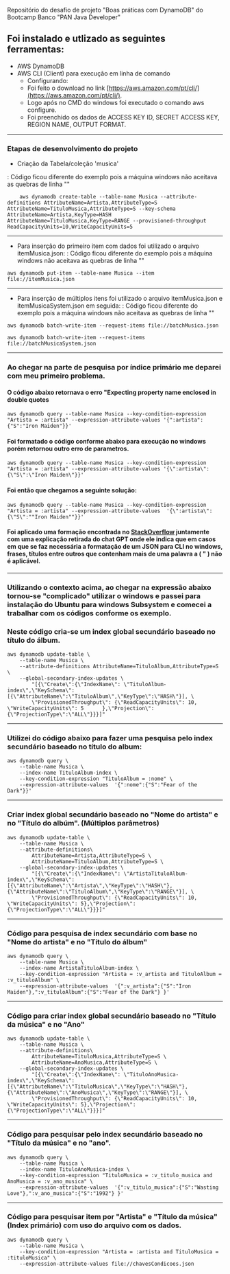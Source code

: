Repositório do desafio de projeto "Boas práticas com DynamoDB" do Bootcamp Banco "PAN Java Developer"


## Foi instalado e utlizado as seguintes ferramentas:

- AWS DynamoDB
- AWS CLI (Client) para execução em linha de comando
  - Configurando:
  - Foi feito o download no link [https://aws.amazon.com/pt/cli/](https://aws.amazon.com/pt/cli/).
  - Logo após no CMD do windows foi executado o comando aws configure.
  - Foi preenchido os dados de ACCESS KEY ID, SECRET ACCESS KEY, REGION NAME, OUTPUT FORMAT.

------

### Etapas de desenvolvimento do projeto
- Criação da Tabela/coleção 'musica' 

: Código ficou diferente do exemplo pois a máquina windows não aceitava as quebras de linha "\"

~~~ 
    aws dynamodb create-table --table-name Musica --attribute-definitions AttributeName=Artista,AttributeType=S AttributeName=TituloMusica,AttributeType=S --key-schema AttributeName=Artista,KeyType=HASH AttributeName=TituloMusica,KeyType=RANGE --provisioned-throughput ReadCapacityUnits=10,WriteCapacityUnits=5
~~~

------

- Para inserção do primeiro item com dados foi utilizado o arquivo itemMusica.json:
: Código ficou diferente do exemplo pois a máquina windows não aceitava as quebras de linha "\"

~~~
aws dynamodb put-item --table-name Musica --item file://itemMusica.json
~~~

------

- Para inserção de múltiplos itens foi utilizado o arquivo itemMusica.json e itemMusicaSystem.json em seguida:
: Código ficou diferente do exemplo pois a máquina windows não aceitava as quebras de linha "\"

~~~
aws dynamodb batch-write-item --request-items file://batchMusica.json
~~~
~~~
aws dynamodb batch-write-item --request-items file://batchMusicaSystem.json
~~~

------

### Ao chegar na parte de pesquisa por índice primário me deparei com meu primeiro problema.

#### O código abaixo retornava o erro "Expecting property name enclosed in double quotes

~~~
aws dynamodb query --table-name Musica --key-condition-expression "Artista = :artista" --expression-attribute-values '{":artista":{"S":"Iron Maiden"}}'
~~~

#### Foi formatado o código conforme abaixo para execução no windows porém retornou outro erro de parametros.

~~~
aws dynamodb query --table-name Musica --key-condition-expression "Artista = :artista" --expression-attribute-values '{\":artista\":{\"S\":\"Iron Maiden\"}}'
~~~

#### Foi então que chegamos a seguinte solução:

~~~
aws dynamodb query --table-name Musica --key-condition-expression "Artista = :artista" --expression-attribute-values  '{\":artista\":{\"S\":""Iron Maiden""}}'
~~~

#### Foi aplicado uma formação encontrada no [StackOverflow](https://stackoverflow.com/questions/51861707/error-parsing-parameter-expression-attribute-values-invalid-json-expecting) juntamente com uma explicação retirada do chat GPT onde ele indica que em casos em que se faz necessária a formatação de um JSON para CLI no windows, frases, títulos entre outros que contenham mais de uma palavra a ( \" ) não é aplicável.

------

### Utilizando o contexto acima, ao chegar na expressão abaixo tornou-se "complicado" utilizar o windows e passei para instalação do Ubuntu para windows Subsystem e comecei a trabalhar com os códigos conforme os exemplo.
### Neste código cria-se um index global secundário baseado no título do álbum.
~~~
aws dynamodb update-table \
    --table-name Musica \
    --attribute-definitions AttributeName=TituloAlbum,AttributeType=S \
    --global-secondary-index-updates \
        "[{\"Create\":{\"IndexName\": \"TituloAlbum-index\",\"KeySchema\":[{\"AttributeName\":\"TituloAlbum\",\"KeyType\":\"HASH\"}], \
        \"ProvisionedThroughput\": {\"ReadCapacityUnits\": 10, \"WriteCapacityUnits\": 5      },\"Projection\":{\"ProjectionType\":\"ALL\"}}}]"
~~~

------

### Utilizei do código abaixo para fazer uma pesquisa pelo index secundário baseado no título do album:
~~~
aws dynamodb query \
    --table-name Musica \
    --index-name TituloAlbum-index \
    --key-condition-expression "TituloAlbum = :nome" \
    --expression-attribute-values  '{":nome":{"S":"Fear of the Dark"}}'
~~~

------

### Criar index global secundário baseado no "Nome do artista" e no "Título do albúm". (Múltiplos parâmetros)

~~~
aws dynamodb update-table \
    --table-name Musica \
    --attribute-definitions\
        AttributeName=Artista,AttributeType=S \
        AttributeName=TituloAlbum,AttributeType=S \
    --global-secondary-index-updates \
        "[{\"Create\":{\"IndexName\": \"ArtistaTituloAlbum-index\",\"KeySchema\":[{\"AttributeName\":\"Artista\",\"KeyType\":\"HASH\"}, {\"AttributeName\":\"TituloAlbum\",\"KeyType\":\"RANGE\"}], \
        \"ProvisionedThroughput\": {\"ReadCapacityUnits\": 10, \"WriteCapacityUnits\": 5},\"Projection\":{\"ProjectionType\":\"ALL\"}}}]"
~~~

------

### Código para pesquisa de index secundário com base no "Nome do artista" e no "Título do álbum"
~~~
aws dynamodb query \
    --table-name Musica \
    --index-name ArtistaTituloAlbum-index \
    --key-condition-expression "Artista = :v_artista and TituloAlbum = :v_tituloAlbum" \
    --expression-attribute-values  '{":v_artista":{"S":"Iron Maiden"},":v_tituloAlbum":{"S":"Fear of the Dark"} }'
~~~

------

### Código para criar index global secundário baseado no "Título da música" e no "Ano"
~~~
aws dynamodb update-table \
    --table-name Musica \
    --attribute-definitions\
        AttributeName=TituloMusica,AttributeType=S \
        AttributeName=AnoMusica,AttributeType=S \
    --global-secondary-index-updates \
        "[{\"Create\":{\"IndexName\": \"TituloAnoMusica-index\",\"KeySchema\":[{\"AttributeName\":\"TituloMusica\",\"KeyType\":\"HASH\"}, {\"AttributeName\":\"AnoMusica\",\"KeyType\":\"RANGE\"}], \
        \"ProvisionedThroughput\": {\"ReadCapacityUnits\": 10, \"WriteCapacityUnits\": 5},\"Projection\":{\"ProjectionType\":\"ALL\"}}}]"
~~~

------

### Código para pesquisar pelo index secundário baseado no "Título da música" e no "ano".
~~~
aws dynamodb query \
    --table-name Musica \
    --index-name TituloAnoMusica-index \
    --key-condition-expression "TituloMusica = :v_titulo_musica and AnoMusica = :v_ano_musica" \
    --expression-attribute-values  '{":v_titulo_musica":{"S":"Wasting Love"},":v_ano_musica":{"S":"1992"} }'
~~~

------

### Código para pesquisar item por "Artista" e "Título da música"(Index primário) com uso do arquivo com os dados.
~~~
aws dynamodb query \
    --table-name Musica \
    --key-condition-expression "Artista = :artista and TituloMusica = :tituloMusica" \
    --expression-attribute-values file://chavesCondicoes.json
~~~